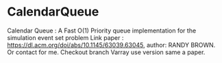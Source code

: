 # CalendarQueue
Calendar Queue : A Fast O(1) Priority queue implementation for the simulation event set problem
Link paper : https://dl.acm.org/doi/abs/10.1145/63039.63045, author: RANDY BROWN.
Or contact for me.
Checkout branch Varray use version same a paper.
